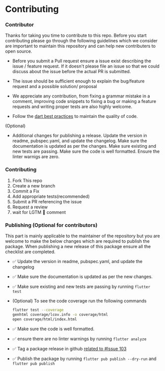 # Contributing

### Contributor

Thanks for taking you time to contribute to this repo. Before you start contributing please go through the following guidelines which we consider are important to maintain this repository and can help new contributers to open source.

- Before you submit a Pull request ensure a issue exist describing the issue / feature request. If it doesn't please file an issue so that we could discuss about the issue before the actual PR is submitted.

- The issue should be sufficient enough to explain the bug/feature request and a possible solution/ proposal

- We appreciate any contribution, from fixing a grammar mistake in a comment, improving code snippets to fixing a bug or making a feature requests and writing proper tests are also highly welcome.

- Follow the [dart best practices](https://dart.dev/guides/language/effective-dart) to maintain the quality of code.

(Optional)

- Additional changes for publishing a release. Update the version in readme, pubspec.yaml, and update the changelog. Make sure the documentation is updated as per the changes. Make sure existing and new tests are passing. Make sure the code is well formatted. Ensure the linter warnigs are zero.

### Contributing

1. Fork This repo
2. Create a new branch
3. Commit a Fix
4. Add appropriate tests(recommended)
5. Submit a PR referencing the issue
6. Request a review
7. wait for LGTM 🚀 comment

### Publishing (Optional for contributors)

This part is mainly applicable to the maintainer of the repository but you are welcome to make the below changes which are required to publish the package. When publishing a new release of this package ensure all the checklist are completed.

- ✅ Update the version in readme, pubspec.yaml, and update the changelog
- ✅ Make sure the documentation is updated as per the new changes.
- ✅ Make sure existing and new tests are passing by running `flutter test`

- (Optional) To see the code coverage run the following commands
  ```bash
  flutter test --coverage
  genhtml coverage/lcov.info -o coverage/html
  open coverage/html/index.html
  ```
- ✅ Make sure the code is well formatted.
- ✅ ensure there are no linter warnings by running `flutter analyze`
- ✅ Tag a package release in github [related to #Issue 103](https://github.com/maheshmnj/searchfield/issues/103)
- ✅ Publish the package by running `flutter pub publish --dry-run` and `flutter pub publish`
